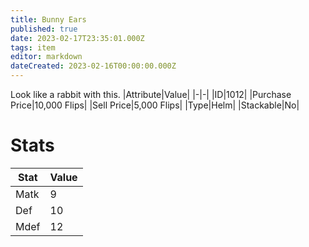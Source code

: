```yaml
---
title: Bunny Ears
published: true
date: 2023-02-17T23:35:01.000Z
tags: item
editor: markdown
dateCreated: 2023-02-16T00:00:00.000Z
---
```


Look like a rabbit with this.
|Attribute|Value|
|-|-|
|ID|1012|
|Purchase Price|10,000 Flips|
|Sell Price|5,000 Flips|
|Type|Helm|
|Stackable|No|

# Stats
|Stat|Value|
|-|-|
|Matk|9|
|Def|10|
|Mdef|12|
